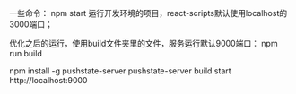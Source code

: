 一些命令：
npm start
运行开发环境的项目，react-scripts默认使用localhost的3000端口；

优化之后的运行，使用build文件夹里的文件，服务运行默认9000端口：
npm run build

npm install -g pushstate-server
pushstate-server build
start http://localhost:9000

